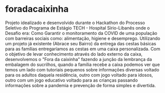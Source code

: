 # foradacaixinha
Projeto idealizado e desenvolvido durante o Hackathon do Processo Seletivo do Programa de Estágio TECH - Hospital Sírio-Libanês onde o Desafio era: Como Garantir o monitoramento da COVID de uma população com barreiras sociais como: alimentação, higiene e desemprego.  Utilizando um projeto já existente (Abrace seu Bairro) da entrega das cestas básicas para as famílias entregaríamos as cestas em uma caixa personalizada. Com o objetivo de levar conhecimento através do lado externo da caixa, desenvolvemos o "Fora da caixinha" fazendo a junção da lembrança da embalagem do sucrilhos, quando a família recebe a caixa podemos ver que temos um lado com tutoriais pequenos sobre informações diversas voltado para os adultos daquela residência, outro com jogo voltado para idosos, outro com um jogo educativo voltado para as crianças passando informações sobre a pandemia e prevenção de forma simples e divertida.
